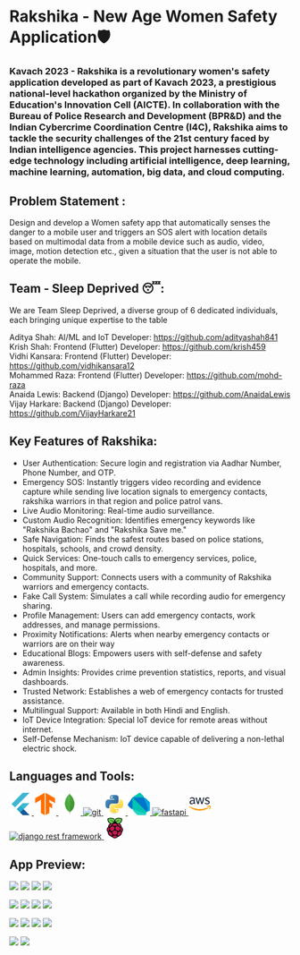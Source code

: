 # Rakshika - New Age Women Safety Application🛡️

### Kavach 2023 - Rakshika is a revolutionary women's safety application developed as part of Kavach 2023, a prestigious national-level hackathon organized by the Ministry of Education's Innovation Cell (AICTE). In collaboration with the Bureau of Police Research and Development (BPR&D) and the Indian Cybercrime Coordination Centre (I4C), Rakshika aims to tackle the security challenges of the 21st century faced by Indian intelligence agencies. This project harnesses cutting-edge technology including artificial intelligence, deep learning, machine learning, automation, big data, and cloud computing.

## Problem Statement : 

<p>Design and develop a Women safety app that automatically senses the danger to a mobile user and triggers an SOS alert with location details based on multimodal data from a mobile device such as audio, video, image, motion detection etc., given a situation that the user is not able to operate the mobile.</p>

## Team - Sleep Deprived 😴:
We are Team Sleep Deprived, a diverse group of 6 dedicated individuals, each bringing unique expertise to the table

Aditya Shah: AI/ML and IoT Developer: https://github.com/adityashah841
<br />Krish Shah: Frontend (Flutter) Developer: https://github.com/krish459
<br />Vidhi Kansara: Frontend (Flutter) Developer: https://github.com/vidhikansara12
<br />Mohammed Raza: Frontend (Flutter) Developer: https://github.com/mohd-raza
<br />Anaida Lewis: Backend (Django) Developer: https://github.com/AnaidaLewis
<br />Vijay Harkare: Backend (Django) Developer: https://github.com/VijayHarkare21

## Key Features of Rakshika:
* User Authentication: Secure login and registration via Aadhar Number, Phone Number, and OTP.
* Emergency SOS: Instantly triggers video recording and evidence capture while sending live location signals to emergency contacts, rakshika warriors in that region and police patrol vans.
* Live Audio Monitoring: Real-time audio surveillance.
* Custom Audio Recognition: Identifies emergency keywords like "Rakshika Bachao" and "Rakshika Save me."
* Safe Navigation: Finds the safest routes based on police stations, hospitals, schools, and crowd density.
* Quick Services: One-touch calls to emergency services, police, hospitals, and more.
* Community Support: Connects users with a community of Rakshika warriors and emergency contacts.
* Fake Call System: Simulates a call while recording audio for emergency sharing.
* Profile Management: Users can add emergency contacts, work addresses, and manage permissions.
* Proximity Notifications: Alerts when nearby emergency contacts or warriors are on their way
* Educational Blogs: Empowers users with self-defense and safety awareness.
* Admin Insights: Provides crime prevention statistics, reports, and visual dashboards.
* Trusted Network: Establishes a web of emergency contacts for trusted assistance.
* Multilingual Support: Available in both Hindi and English.
* IoT Device Integration: Special IoT device for remote areas without internet.
* Self-Defense Mechanism: IoT device capable of delivering a non-lethal electric shock.

<h2 align="left">Languages and Tools:</h2>
<p align="left">
  <a href="https://flutter.dev/" target="_blank" rel="noreferrer">
    <img src="https://raw.githubusercontent.com/devicons/devicon/master/icons/flutter/flutter-original.svg" alt="flutter" width="40" height="40"/>
  </a>
  <a href="https://www.tensorflow.org/" target="_blank" rel="noreferrer">
    <img src="https://raw.githubusercontent.com/devicons/devicon/master/icons/tensorflow/tensorflow-original.svg" alt="tensorflow" width="40" height="40"/>
  </a>
  <a href="https://www.mongodb.com/" target="_blank" rel="noreferrer">
    <img src="https://raw.githubusercontent.com/devicons/devicon/master/icons/mongodb/mongodb-original.svg" alt="mongodb" width="40" height="40"/>
  </a>
  <a href="https://git-scm.com/" target="_blank" rel="noreferrer">
    <img src="https://www.vectorlogo.zone/logos/git-scm/git-scm-icon.svg" alt="git" width="40" height="40"/>
  </a>
  <a href="https://www.python.org" target="_blank" rel="noreferrer">
    <img src="https://raw.githubusercontent.com/devicons/devicon/master/icons/python/python-original.svg" alt="python" width="40" height="40"/>
  </a>
  <a href="https://dart.dev/" target="_blank" rel="noreferrer">
    <img src="https://raw.githubusercontent.com/devicons/devicon/master/icons/dart/dart-original.svg" alt="dart" width="40" height="40"/>
  </a>
  <a href="https://fastapi.tiangolo.com/" target="_blank" rel="noreferrer">
    <img src="https://fastapi.tiangolo.com/img/logo-margin/logo-teal.png" alt="fastapi" width="40" height="40"/>
  </a>
  <a href="https://aws.amazon.com/" target="_blank" rel="noreferrer">
    <img src="https://raw.githubusercontent.com/devicons/devicon/master/icons/amazonwebservices/amazonwebservices-original-wordmark.svg" alt="aws" width="40" height="40"/>
  </a>
  <a href="https://www.django-rest-framework.org/" target="_blank" rel="noreferrer">
    <img src="https://www.vectorlogo.zone/logos/djangoproject/djangoproject-ar21.svg" alt="django rest framework" width="40" height="40"/>
  </a>
  <a href="https://www.raspberrypi.org/" target="_blank" rel="noreferrer">
    <img src="https://raw.githubusercontent.com/devicons/devicon/master/icons/raspberrypi/raspberrypi-original.svg" alt="raspberry pi" width="40" height="40"/>
  </a>
</p>




## App Preview:
<p float="left">
  <img src="https://github.com/AnaidaLewis/project2023/assets/91888013/edf8ff63-a9ba-4608-ae20-d9742b7304b9" width = "200">
  <img src="https://github.com/AnaidaLewis/project2023/assets/91888013/edcd6025-bb35-40b3-94f8-602ff1482d4f" width = "200">
  <img src="https://github.com/AnaidaLewis/project2023/assets/91888013/3dae508f-2f71-4549-99f9-b1e2193336b9" width = "200">
  <img src="https://github.com/AnaidaLewis/project2023/assets/91888013/9b54a521-5b2c-4b99-bf40-5fdeba364f0f" width = "200">
</p>

<p float="left">
  <img src="https://github.com/AnaidaLewis/project2023/assets/91888013/ac7d6047-f43b-48de-99f4-d276975119e2" width = "200">
  <img src="https://github.com/AnaidaLewis/project2023/assets/91888013/83f72d56-a74c-4c60-a506-e92258f6e333" width = "200">
  <img src="https://github.com/AnaidaLewis/project2023/assets/91888013/3ffa8e74-252b-44c9-93b8-40b6ce71f329" width = "200">
  <img src="https://github.com/AnaidaLewis/project2023/assets/91888013/9a8016d0-a99c-4180-ab9a-42a3611fc7b9" width = "200">
</p>

<p float="left">
  <img src="https://github.com/AnaidaLewis/project2023/assets/91888013/abc574b0-2ff5-440c-806b-99d7e7bbb65f" width = "200">
  <img src="https://github.com/AnaidaLewis/project2023/assets/91888013/bba60164-c7e0-4bee-9dbf-f6c3c92db473" width = "200">
  <img src="https://github.com/AnaidaLewis/project2023/assets/91888013/1dfcd98b-d783-4dea-bae8-56170aafb453" width = "200">
  <img src="https://github.com/AnaidaLewis/project2023/assets/91888013/70f10ea7-e844-4a49-983a-058c3664ff35" width = "200">
</p>

<p float="left">
<img src="https://github.com/AnaidaLewis/project2023/assets/91888013/1cf3b1bb-04f8-4b4e-815b-9a59be62786c" width = "200">
<img src="https://github.com/adityashah841/Kavach2023/assets/80106093/96f37cc7-f50c-49ce-9441-ab107c3c9152" width = "400">
</p>


